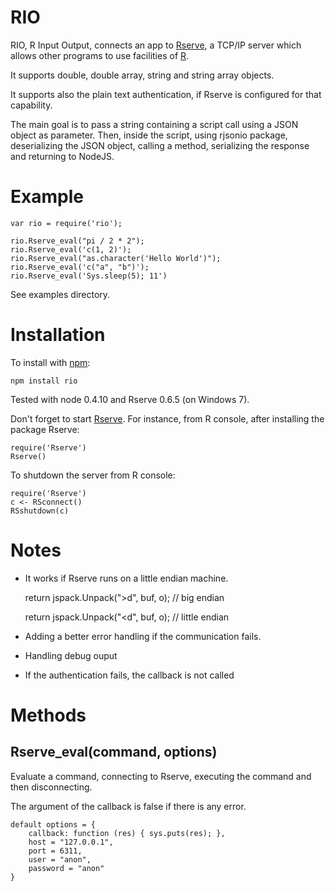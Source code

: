 RIO
======

RIO, R Input Output, connects an app to [Rserve](http://www.rforge.net/Rserve/),
a TCP/IP server which allows other programs to use facilities of [R](http://www.r-project.org).

It supports double, double array, string and string array objects.

It supports also the plain text authentication, if Rserve is configured for that
capability.

The main goal is to pass a string containing a script call using a JSON object 
as parameter. Then, inside the script, using rjsonio package, deserializing
the JSON object, calling a method, serializing the response and returning to 
NodeJS.

Example
========

    var rio = require('rio');

    rio.Rserve_eval("pi / 2 * 2");
    rio.Rserve_eval('c(1, 2)');
    rio.Rserve_eval("as.character('Hello World')");
    rio.Rserve_eval('c("a", "b")');
    rio.Rserve_eval('Sys.sleep(5); 11')

See examples directory.

Installation
============

To install with [npm](http://github.com/isaacs/npm):

    npm install rio

Tested with node 0.4.10 and Rserve 0.6.5 (on Windows 7).

Don't forget to start [Rserve](http://cran.r-project.org/web/packages/Rserve/).
For instance, from R console, after installing the package Rserve:

    require('Rserve')
    Rserve()

To shutdown the server from R console:

    require('Rserve')
    c <- RSconnect()
    RSshutdown(c)

Notes
=====

- It works if Rserve runs on a little endian machine.

    return jspack.Unpack(">d", buf, o); // big endian

    return jspack.Unpack("<d", buf, o); // little endian

- Adding a better error handling if the communication fails.

- Handling debug ouput

- If the authentication fails, the callback is not called

Methods
=======

Rserve_eval(command, options)
-----------

Evaluate a command, connecting to Rserve, executing the command and then 
disconnecting.

The argument of the callback is false if there is any error.

    default options = {
        callback: function (res) { sys.puts(res); },
        host = "127.0.0.1",
        port = 6311,
        user = "anon",
        password = "anon"
    }
